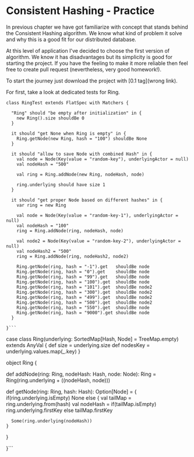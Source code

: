 # Consistent Hashing - Practice

In previous chapter we have got familiarize with concept that stands behind the Consistent Hashing algorithm. We know what kind of problem it solve and why this is a good fit for our distributed database. 

At this level of application I've decided to choose the first version of algorithm. We know it has disadvantages but its simplicity is good for starting the project. If you have the feeling to make it more reliable then feel free to create pull request (nevertheless, very good homework!).

To start the journey just download the project with [0.1 tag](wrong link).

For first, take a look at dedicated tests for Ring.

```
class RingTest extends FlatSpec with Matchers {

  "Ring" should "be empty after initialization" in {
    new Ring().size shouldBe 0
  }

  it should "get None when Ring is empty" in {
    Ring.getNode(new Ring, hash = "100") shouldBe None
  }

  it should "allow to save Node with combined Hash" in {
    val node = Node(Key(value = "random-key"), underlyingActor = null)
    val nodeHash = "500"

    val ring = Ring.addNode(new Ring, nodeHash, node)

    ring.underlying should have size 1
  }

  it should "get proper Node based on different hashes" in {
    var ring = new Ring

    val node = Node(Key(value = "random-key-1"), underlyingActor = null)
    val nodeHash = "100"
    ring = Ring.addNode(ring, nodeHash, node)

    val node2 = Node(Key(value = "random-key-2"), underlyingActor = null)
    val nodeHash2 = "500"
    ring = Ring.addNode(ring, nodeHash2, node2)

    Ring.getNode(ring, hash = "-1").get   shouldBe node
    Ring.getNode(ring, hash = "0").get    shouldBe node
    Ring.getNode(ring, hash = "99").get   shouldBe node
    Ring.getNode(ring, hash = "100").get  shouldBe node
    Ring.getNode(ring, hash = "101").get  shouldBe node2
    Ring.getNode(ring, hash = "300").get  shouldBe node2
    Ring.getNode(ring, hash = "499").get  shouldBe node2
    Ring.getNode(ring, hash = "500").get  shouldBe node2
    Ring.getNode(ring, hash = "550").get  shouldBe node
    Ring.getNode(ring, hash = "9000").get shouldBe node
  }

}```

```
case class Ring(underlying: SortedMap[Hash, Node] = TreeMap.empty) extends AnyVal {
  def size = underlying.size
  def nodesKey = underlying.values.map(_.key)
}

object Ring {

  def addNode(ring: Ring, nodeHash: Hash, node: Node): Ring = Ring(ring.underlying + ((nodeHash, node)))

  def getNode(ring: Ring, hash: Hash): Option[Node] = {
    if(ring.underlying.isEmpty)
      None
    else {
      val tailMap = ring.underlying.from(hash)
      val nodeHash = if(tailMap.isEmpty)
        ring.underlying.firstKey
      else
        tailMap.firstKey

      Some(ring.underlying(nodeHash))
    }
  }

}```

